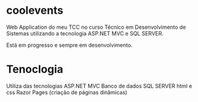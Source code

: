 # coolevents
Web Application do meu TCC no curso Técnico em Desenvolvimento de Sistemas utilizando a tecnologia ASP.NET MVC e SQL SERVER. 

Está em progresso e sempre em desenvolvimento.

# Tenoclogia
Utiliza das tecnologias ASP.NET MVC
Banco de dados SQL SERVER
html e css
Razor Pages (criação de páginas dinâmicas)
